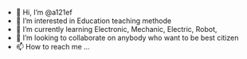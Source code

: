 - 👋 Hi, I’m @a121ef
- 👀 I’m interested in Education teaching methode
- 🌱 I’m currently learning Electronic, Mechanic, Electric, Robot,
- 💞️ I’m looking to collaborate on anybody who want to be best citizen
- 📫 How to reach me ...

<!---
a121ef/a121ef is a ✨ special ✨ repository because its `README.md` (this file) appears on your GitHub profile.
You can click the Preview link to take a look at your changes.
--->
